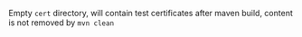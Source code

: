 Empty `cert` directory, will contain test certificates after maven build, content is not removed by `mvn clean`